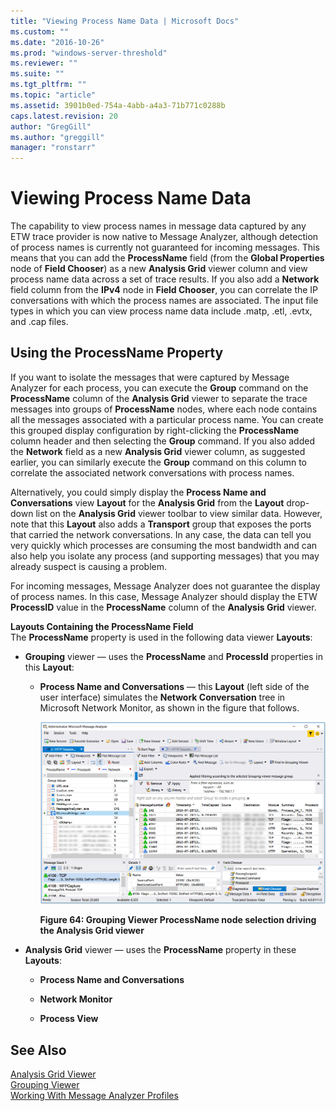 ```yaml
---
title: "Viewing Process Name Data | Microsoft Docs"
ms.custom: ""
ms.date: "2016-10-26"
ms.prod: "windows-server-threshold"
ms.reviewer: ""
ms.suite: ""
ms.tgt_pltfrm: ""
ms.topic: "article"
ms.assetid: 3901b0ed-754a-4abb-a4a3-71b771c0288b
caps.latest.revision: 20
author: "GregGill"
ms.author: "greggill"
manager: "ronstarr"
---
```

# Viewing Process Name Data
The capability to view process names in message data captured by any ETW trace provider is now native to Message Analyzer, although detection of process names  is currently not guaranteed for incoming messages. This means that you can add the **ProcessName** field (from the **Global Properties** node of **Field Chooser**) as a new **Analysis Grid** viewer column and view process name data across a set of trace results. If you also add a **Network** field column from the  **IPv4** node in **Field Chooser**, you can correlate the IP conversations with which the process names are associated. The input file types in which you can view process name data include .matp, .etl, .evtx, and .cap files.  
  
## Using the ProcessName Property  
 If you want to isolate the messages that were captured by Message Analyzer for each process, you can execute the **Group** command on the **ProcessName** column of the **Analysis Grid** viewer to separate the trace messages into groups of **ProcessName** nodes, where each node contains all the messages associated with a particular process name. You can create this grouped display configuration by right-clicking the **ProcessName** column header and then selecting the **Group** command. If you also added the **Network** field as a new **Analysis Grid** viewer column, as suggested earlier, you can similarly execute the **Group** command on this column to correlate the associated network conversations with process names.  
  
 Alternatively, you could simply display the **Process Name and Conversations** view **Layout** for the **Analysis Grid** from the **Layout** drop-down list on the **Analysis Grid** viewer toolbar to view similar data. However, note that this **Layout** also adds a **Transport** group that exposes the ports that carried the network conversations. In any case, the data can tell you very quickly which processes are consuming the most bandwidth and can also help you isolate any process (and supporting messages) that you may already suspect is causing a problem.  
  
 For incoming messages, Message Analyzer does not guarantee the display of process names. In this case, Message Analyzer should display the ETW **ProcessID** value in the **ProcessName** column of the **Analysis Grid** viewer.  
  
 **Layouts Containing the ProcessName Field**   
The **ProcessName** property is used in the following data viewer **Layouts**:  
  
-   **Grouping** viewer — uses the **ProcessName** and **ProcessId** properties in this **Layout**:  
  
    -   **Process Name and Conversations** — this **Layout** (left side of the user interface) simulates the **Network Conversation** tree in Microsoft Network Monitor, as shown in the figure that follows.  
  
         ![Grouping Viewer ProcessName node driving the Analysis Grid viewer](../messageanalyzer_content/media/fig64-grouping-viewer-processname-node-driving-the-analysis-grid-viewer.png "Fig64-Grouping Viewer ProcessName node driving the Analysis Grid viewer")  
  
         **Figure 64: Grouping Viewer ProcessName node selection driving the Analysis Grid viewer**  
  
-   **Analysis Grid** viewer — uses the **ProcessName** property in these **Layouts**:  
  
    -   **Process Name and Conversations**  
  
    -   **Network Monitor**  
  
    -   **Process View**  
  
## See Also  
 [Analysis Grid Viewer](../messageanalyzer_content/analysis-grid-viewer.md)   
 [Grouping Viewer](../messageanalyzer_content/grouping-viewer.md)   
 [Working With Message Analyzer Profiles](../messageanalyzer_content/working-with-message-analyzer-profiles.md)